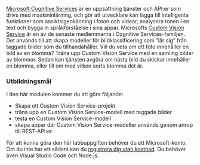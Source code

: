 [Microsoft Cognitive Services](https://azure.microsoft.com/services/cognitive-services/ "Microsoft Cognitive Services") är en uppsättning tjänster och API:er som drivs med maskininlärning, och gör att utvecklare kan lägga till intelligenta funktioner som ansiktsigenkänning i foton och videor, analysera tonen i en text och bygga in språkförståelse i sina appar. Microsofts [Custom Vision Service](https://azure.microsoft.com/services/cognitive-services/custom-vision-service/) är en av de senaste medlemmarna i Cognitive Services-familjen. Det används till att skapa modeller för bildklassificering som ”lär sig” från taggade bilder som du tillhandahåller. Vill du veta om ett foto innehåller en bild av en blomma? Träna upp Custom Vision Service med en samling bilder av blommor. Sedan kan tjänsten avgöra om nästa bild du skickar innehåller en blomma, eller till om med vilken sorts blomma det är.

### <a name="learning-objectives"></a>Utbildningsmål

I den här modulen kommer du att göra följande:

- Skapa ett Custom Vision Service-projekt 
- träna upp en Custom Vision Service-modell med taggade bilder  
- testa en Custom Vision Service-modell 
- skapa appar där Custom Vision Service-modeller används genom anrop till REST-API:er.

För att kunna göra den här labbuppgiften behöver du ett Microsoft-konto. Om du inte har ett sådant kan du [registrera dig utan kostnad](https://account.microsoft.com/account). Du behöver även Visual Studio Code och Node.js.